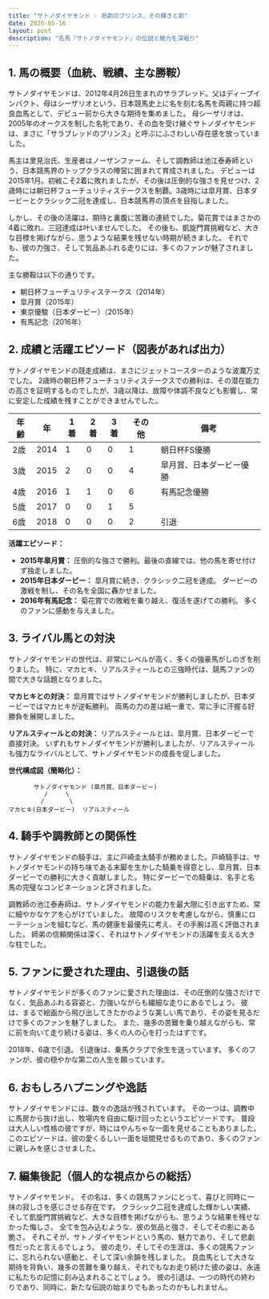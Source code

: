 ```yaml
---
title: "サトノダイヤモンド - 悲劇のプリンス、その輝きと影"
date: 2025-05-16
layout: post
description: "名馬『サトノダイヤモンド』の伝説と魅力を深堀り"
---
```


## 1. 馬の概要（血統、戦績、主な勝鞍）

サトノダイヤモンドは、2012年4月26日生まれのサラブレッド。父はディープインパクト、母はシーザリオという、日本競馬史上に名を刻む名馬を両親に持つ超良血馬として、デビュー前から大きな期待を集めました。  母シーザリオは、2005年のオークスを制した名牝であり、その血を受け継ぐサトノダイヤモンドは、まさに「サラブレッドのプリンス」と呼ぶにふさわしい存在感を放っていました。

馬主は里見治氏、生産者はノーザンファーム、そして調教師は池江泰寿師という、日本競馬界のトップクラスの陣営に囲まれて育成されました。  デビューは2015年1月。初戦こそ2着に敗れましたが、その後は圧倒的な強さを見せつけ、2歳時には朝日杯フューチュリティステークスを制覇。3歳時には皐月賞、日本ダービーとクラシック二冠を達成し、日本競馬界の頂点を目指しました。

しかし、その後の活躍は、期待と裏腹に苦難の連続でした。菊花賞ではまさかの4着に敗れ、三冠達成は叶いませんでした。  その後も、凱旋門賞挑戦など、大きな目標を掲げながら、思うような結果を残せない時期が続きました。  それでも、彼の力強さ、そして気品あふれる走りには、多くのファンが魅了されました。

主な勝鞍は以下の通りです。

* 朝日杯フューチュリティステークス（2014年）
* 皐月賞（2015年）
* 東京優駿（日本ダービー）（2015年）
* 有馬記念（2016年）


## 2. 成績と活躍エピソード（図表があれば出力）

サトノダイヤモンドの競走成績は、まさにジェットコースターのような波瀾万丈でした。  2歳時の朝日杯フューチュリティステークスでの勝利は、その潜在能力の高さを証明するものでしたが、3歳以降は、故障や体調不良なども影響し、常に安定した成績を残すことができませんでした。

| 年齢 | 年 | 1着 | 2着 | 3着 | その他 | 備考 |
|---|---|---|---|---|---|---|
| 2歳 | 2014 | 1 | 0 | 0 | 1 | 朝日杯FS優勝 |
| 3歳 | 2015 | 2 | 0 | 0 | 4 | 皐月賞、日本ダービー優勝 |
| 4歳 | 2016 | 1 | 1 | 0 | 6 | 有馬記念優勝 |
| 5歳 | 2017 | 0 | 0 | 1 | 5 |  |
| 6歳 | 2018 | 0 | 0 | 0 | 2 |  引退 |


**活躍エピソード：**

* **2015年皐月賞：**  圧倒的な強さで勝利。最後の直線では、他の馬を寄せ付けず独走しました。
* **2015年日本ダービー：**  皐月賞に続き、クラシック二冠を達成。  ダービーの激戦を制し、その名を全国に轟かせました。
* **2016年有馬記念：**  菊花賞での敗戦を乗り越え、復活を遂げての勝利。  多くのファンに感動を与えました。


## 3. ライバル馬との対決

サトノダイヤモンドの世代は、非常にレベルが高く、多くの強豪馬がしのぎを削りました。  特に、マカヒキ、リアルスティールとの三強時代は、競馬ファンの間で大きな話題となりました。

**マカヒキとの対決：**  皐月賞ではサトノダイヤモンドが勝利しましたが、日本ダービーではマカヒキが逆転勝利。  両馬の力の差は紙一重で、常に手に汗握る好勝負を展開しました。

**リアルスティールとの対決：**  リアルスティールとは、皐月賞、日本ダービーで直接対決。  いずれもサトノダイヤモンドが勝利しましたが、リアルスティールも強力なライバルとして、サトノダイヤモンドの成長を促しました。

**世代構成図（簡略化）：**

```
       サトノダイヤモンド (皐月賞、日本ダービー)
          /     \
         /       \
マカヒキ(日本ダービー)  リアルスティール
```


## 4. 騎手や調教師との関係性

サトノダイヤモンドの騎手は、主に戸崎圭太騎手が務めました。戸崎騎手は、サトノダイヤモンドの持ち味である末脚を生かした騎乗を得意とし、皐月賞、日本ダービーでの勝利に大きく貢献しました。  特にダービーでの騎乗は、名手と名馬の完璧なコンビネーションと評されました。

調教師の池江泰寿師は、サトノダイヤモンドの能力を最大限に引き出すため、常に細やかなケアを心がけていました。  故障のリスクを考慮しながら、慎重にローテーションを組むなど、馬の健康を最優先に考え、その手腕は高く評価されました。  師弟の信頼関係は深く、それはサトノダイヤモンドの活躍を支える大きな柱でした。


## 5. ファンに愛された理由、引退後の話

サトノダイヤモンドが多くのファンに愛された理由は、その圧倒的な強さだけでなく、気品あふれる容姿と、力強いながらも繊細な走りにあるでしょう。  彼は、まるで絵画から飛び出してきたかのような美しい馬であり、その姿を見るだけで多くのファンを魅了しました。  また、幾多の苦難を乗り越えながらも、常に前を向いて走り続ける姿は、多くの人の心を打ったはずです。

2018年、6歳で引退。  引退後は、乗馬クラブで余生を送っています。  多くのファンが、彼の穏やかな第二の人生を願っています。


## 6. おもしろハプニングや逸話

サトノダイヤモンドには、数々の逸話が残されています。  その一つは、調教中に馬房から抜け出し、牧場内を自由に駆け回ったというエピソードです。  普段は大人しい性格の彼ですが、時にはやんちゃな一面を見せることもありました。  このエピソードは、彼の愛くるしい一面を垣間見せるものであり、多くのファンに親しみを感じさせました。


## 7. 編集後記（個人的な視点からの総括）

サトノダイヤモンド。  その名は、多くの競馬ファンにとって、喜びと同時に一抹の寂しさを感じさせる存在です。  クラシック二冠を達成した輝かしい実績、そして凱旋門賞挑戦など、大きな目標を掲げながらも、思うような結果を残せなかった悔しさ。  全てを包み込むような、彼の気品と強さ、そしてその影にある脆さ。  それこそが、サトノダイヤモンドという馬の、魅力であり、そして悲劇性だったと言えるでしょう。  彼の走り、そしてその生涯は、多くの競馬ファンに、忘れられない感動と、そして深い余韻を残しました。  良血馬として大きな期待を背負い、幾多の苦難を乗り越え、それでもなお走り続けた彼の姿は、永遠に私たちの記憶に刻み込まれることでしょう。  彼の引退は、一つの時代の終わりであり、同時に、新たな伝説の始まりでもあったのかもしれません。
